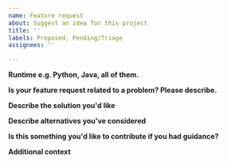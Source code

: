 ```yaml
---
name: Feature request
about: Suggest an idea for this project
title: ''
labels: Proposed, Pending/Triage
assignees: ''

---
```


**Runtime e.g. Python, Java, all of them.**

**Is your feature request related to a problem? Please describe.**
<!-- A clear and concise description of what the problem is. Ex. I'm always frustrated when [...] -->

**Describe the solution you'd like**
<!-- A clear and concise description of what you want to happen. -->

**Describe alternatives you've considered**
<!-- A clear and concise description of any alternative solutions or features you've considered. -->

**Is this something you'd like to contribute if you had guidance?**

**Additional context**
<!-- Add any other context or screenshots about the feature request here. -->
